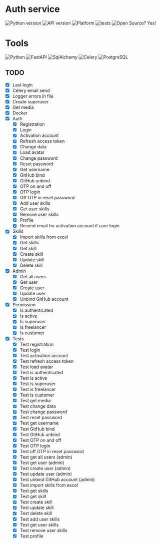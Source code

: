 # Auth service

![Python version](https://img.shields.io/badge/python-3.9.5-green)
![API version](https://img.shields.io/badge/API-v0.3.0-orange)
![Platform](https://img.shields.io/badge/os-linux_ubuntu-red)
![tests](https://img.shields.io/badge/tests-passing-success)
![Open Source? Yes!](https://badgen.net/badge/Open%20Source%20%3F/Yes%21/blue?icon=github)

# Tools
![Python](https://img.shields.io/badge/Python-3776AB?style=for-the-badge&logo=python&logoColor=white)
![FastAPI](https://img.shields.io/badge/fastapi-109989?style=for-the-badge&logo=FASTAPI&logoColor=white)
![SqlAlchemy](https://img.shields.io/badge/-SqlAlchemy-FCA121?style=for-the-badge&logo=SqlAlchemy)
![Celery](https://img.shields.io/badge/-Celery-%2300C7B7?style=for-the-badge&logo=Celery)
![PostgreSQL](https://img.shields.io/badge/PostgreSQL-316192?style=for-the-badge&logo=postgresql&logoColor=white)

## TODO

- [x] Last login
- [x] Celery email send
- [x] Logger errors in file
- [x] Create superuser
- [x] Get media
- [x] Docker
- [x] Auth
    - [x] Registration
    - [x] Login
    - [x] Activation account
    - [x] Refresh access token
    - [x] Change data
    - [x] Load avatar
    - [x] Change password
    - [x] Reset password
    - [x] Get username
    - [x] GitHub bind
    - [x] GitHub unbind
    - [x] OTP on and off
    - [x] OTP login
    - [x] Off OTP in reset password
    - [x] Add user skills
    - [x] Get user skills
    - [x] Remove user skills
    - [x] Profile
    - [x] Resend email for activation account if user login
- [x] Skills
  - [x] Import skills from excel
  - [x] Get skills
  - [x] Get skill
  - [x] Create skill
  - [x] Update skill
  - [x] Delete skill
- [x] Admin
    - [x] Get all users
    - [x] Get user
    - [x] Create user
    - [x] Update user
    - [x] Unbind GitHub account
- [x] Permission
    - [x] Is authenticated
    - [x] Is active
    - [x] Is superuser
    - [x] Is freelancer
    - [x] Is customer
- [x] Tests
    - [x] Test registration
    - [x] Test login
    - [x] Test activation account
    - [x] Test refresh access token
    - [x] Test load avatar
    - [x] Test is authenticated
    - [x] Test is active
    - [x] Test is superuser
    - [x] Test is freelancer
    - [x] Test is customer
    - [x] Test get media
    - [x] Test change data
    - [x] Test change password
    - [x] Test reset password
    - [x] Test get username
    - [x] Test GitHub bind
    - [x] Test GitHub unbind
    - [x] Test OTP on and off
    - [x] Test OTP login
    - [x] Test off OTP in reset password
    - [x] Test get all users (admin)
    - [x] Test get user (admin)
    - [x] Test create user (admin)
    - [x] Test update user (admin)
    - [x] Test unbind GitHub account (admin)
    - [x] Test import skills from excel
    - [x] Test get skills
    - [x] Test get skill
    - [x] Test create skill
    - [x] Test update skill
    - [x] Test delete skill
    - [x] Test add user skills
    - [x] Test get user skills
    - [x] Test remove user skills
    - [x] Test profile
